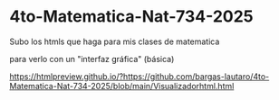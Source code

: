 # 4to-Matematica-Nat-734-2025
Subo los htmls que haga para mis clases de matematica 


para verlo con un "interfaz gráfica" (básica)

https://htmlpreview.github.io/?https://github.com/bargas-lautaro/4to-Matematica-Nat-734-2025/blob/main/Visualizadorhtml.html